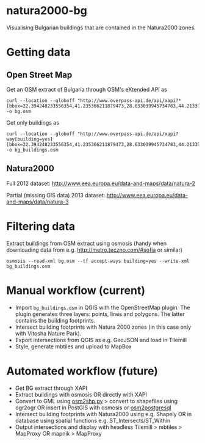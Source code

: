 natura2000-bg
=============

Visualising Bulgarian buildings that are contained in the Natura2000 zones. 


Getting data
================

Open Street Map
---------------

Get an OSM extract of Bulgaria through OSM's eXtended API as

    curl --location --globoff "http://www.overpass-api.de/api/xapi?*[bbox=22.394248233556354,41.235366211879473,28.633039945734783,44.213393561835581]" -o bg.osm

Get only buildings as

    curl --location --globoff "http://www.overpass-api.de/api/xapi?way[building=yes][bbox=22.394248233556354,41.235366211879473,28.633039945734783,44.213393561835581]" -o bg_buildings.osm
    
    
Natura2000
----------
    
Full 2012 dataset: http://www.eea.europa.eu/data-and-maps/data/natura-2

Partial (missing GIS data) 2013 dataset: http://www.eea.europa.eu/data-and-maps/data/natura-3

Filtering data
==============

Extract buildings from OSM extract using osmosis (handy when downloading data from e.g. http://metro.teczno.com/#sofia or similar)

    osmosis --read-xml bg.osm --tf accept-ways building=yes --write-xml bg_buildings.osm
    

Manual workflow (current)
=========================

* Import ```bg_buildings.osm``` in QGIS with the OpenStreetMap plugin.
The plugin generates three layers: points, lines and polygons. The latter contains the building footprints. 
* Intersect building footprints with Natura 2000 zones (in this case only with Vitosha Nature Park).
* Export intersections from QGIS as e.g. GeoJSON and load in Tilemill
* Style, generate mbtiles and upload to MapBox

Automated workflow (future)
===========================

* Get BG extract through XAPI
* Extract buildings with osmosis OR directly with XAPI
* Convert to GML using [osm2shp.py](http://wiki.openstreetmap.org/wiki/Converting_OSM_to_GML) > convert to shapefiles using ogr2ogr OR insert in PostGIS with osmosis or [osm2postgresql](http://wiki.openstreetmap.org/wiki/Osm2postgresql)
* Intersect building footprints with Natura2000 using e.g. Shapely OR in database using spatial functions e.g. ST_Intersects/ST_Within
* Output intersections and display with headless Tilemill > mbtiles > MapProxy OR mapnik > MapProxy
